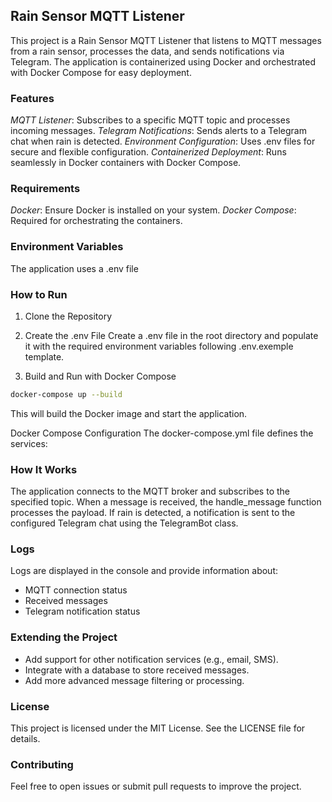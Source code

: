 ## Rain Sensor MQTT Listener
This project is a Rain Sensor MQTT Listener that listens to MQTT messages from a rain sensor, processes the data, and sends notifications via Telegram. The application is containerized using Docker and orchestrated with Docker Compose for easy deployment.

### Features
*MQTT Listener*: Subscribes to a specific MQTT topic and processes incoming messages.
*Telegram Notifications*: Sends alerts to a Telegram chat when rain is detected.
*Environment Configuration*: Uses .env files for secure and flexible configuration.
*Containerized Deployment*: Runs seamlessly in Docker containers with Docker Compose.
### Requirements
*Docker*: Ensure Docker is installed on your system.
*Docker Compose*: Required for orchestrating the containers.
### Environment Variables
The application uses a .env file 

### How to Run
1. Clone the Repository
2. Create the .env File
Create a .env file in the root directory and populate it with the required environment variables following .env.exemple template.

3. Build and Run with Docker Compose
```bash
docker-compose up --build
```
This will build the Docker image and start the application.

Docker Compose Configuration
The docker-compose.yml file defines the services:

### How It Works
The application connects to the MQTT broker and subscribes to the specified topic.
When a message is received, the handle_message function processes the payload.
If rain is detected, a notification is sent to the configured Telegram chat using the TelegramBot class.
### Logs
Logs are displayed in the console and provide information about:

- MQTT connection status
- Received messages
- Telegram notification status
### Extending the Project
- Add support for other notification services (e.g., email, SMS).
- Integrate with a database to store received messages.
- Add more advanced message filtering or processing.
### License
This project is licensed under the MIT License. See the LICENSE file for details.

### Contributing
Feel free to open issues or submit pull requests to improve the project.